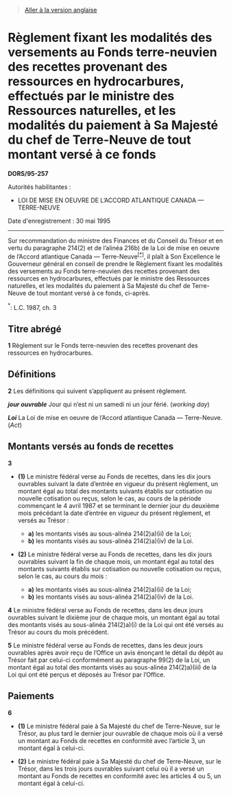 > [Aller à la version anglaise](/en/Regulations/Statutory%20Orders%20and%20Regulations/95/257.md)

# Règlement fixant les modalités des versements au Fonds terre-neuvien des recettes provenant des ressources en hydrocarbures, effectués par le ministre des Ressources naturelles, et les modalités du paiement à Sa Majesté du chef de Terre-Neuve de tout montant versé à ce fonds

**DORS/95-257**

Autorités habilitantes : 
- LOI DE MISE EN OEUVRE DE L’ACCORD ATLANTIQUE CANADA — TERRE-NEUVE

Date d'enregistrement : 30 mai 1995

----------

Sur recommandation du ministre des Finances et du Conseil du Trésor et en vertu du paragraphe 214(2) et de l’alinéa 216b) de la Loi de mise en oeuvre de l’Accord atlantique Canada — Terre-Neuve<sup><a href='#nbp_SOR-95-257_f_hq_6275'>[*]</a></sup>, il plaît à Son Excellence le Gouverneur général en conseil de prendre le Règlement fixant les modalités des versements au Fonds terre-neuvien des recettes provenant des ressources en hydrocarbures, effectués par le ministre des Ressources naturelles, et les modalités du paiement à Sa Majesté du chef de Terre-Neuve de tout montant versé à ce fonds, ci-après.

<a name='nbp_SOR-95-257_f_hq_6275'><sup>*</sup></a>: L.C. 1987, ch. 3<br />




## Titre abrégé


**1** Règlement sur le Fonds terre-neuvien des recettes provenant des ressources en hydrocarbures.




## Définitions


**2** Les définitions qui suivent s’appliquent au présent règlement.

***jour ouvrable*** Jour qui n’est ni un samedi ni un jour férié. (*working day*)

***Loi*** La Loi de mise en oeuvre de l’Accord atlantique Canada — Terre-Neuve. (*Act*)




## Montants versés au fonds de recettes


**3** 

- **(1)** Le ministre fédéral verse au Fonds de recettes, dans les dix jours ouvrables suivant la date d’entrée en vigueur du présent règlement, un montant égal au total des montants suivants établis sur cotisation ou nouvelle cotisation ou reçus, selon le cas, au cours de la période commençant le 4 avril 1987 et se terminant le dernier jour du deuxième mois précédant la date d’entrée en vigueur du présent règlement, et versés au Trésor :
	- **a)** les montants visés au sous-alinéa 214(2)a)(ii) de la Loi;
	- **b)** les montants visés au sous-alinéa 214(2)a)(iv) de la Loi.

- **(2)** Le ministre fédéral verse au Fonds de recettes, dans les dix jours ouvrables suivant la fin de chaque mois, un montant égal au total des montants suivants établis sur cotisation ou nouvelle cotisation ou reçus, selon le cas, au cours du mois :
	- **a)** les montants visés au sous-alinéa 214(2)a)(ii) de la Loi;
	- **b)** les montants visés au sous-alinéa 214(2)a)(iv) de la Loi.



**4** Le ministre fédéral verse au Fonds de recettes, dans les deux jours ouvrables suivant le dixième jour de chaque mois, un montant égal au total des montants visés au sous-alinéa 214(2)a)(i) de la Loi qui ont été versés au Trésor au cours du mois précédent.



**5** Le ministre fédéral verse au Fonds de recettes, dans les deux jours ouvrables après avoir reçu de l’Office un avis énonçant le détail du dépôt au Trésor fait par celui-ci conformément au paragraphe 99(2) de la Loi, un montant égal au total des montants visés au sous-alinéa 214(2)a)(iii) de la Loi qui ont été perçus et déposés au Trésor par l’Office.




## Paiements


**6** 

- **(1)** Le ministre fédéral paie à Sa Majesté du chef de Terre-Neuve, sur le Trésor, au plus tard le dernier jour ouvrable de chaque mois où il a versé un montant au Fonds de recettes en conformité avec l’article 3, un montant égal à celui-ci.

- **(2)** Le ministre fédéral paie à Sa Majesté du chef de Terre-Neuve, sur le Trésor, dans les trois jours ouvrables suivant celui où il a versé un montant au Fonds de recettes en conformité avec les articles 4 ou 5, un montant égal à celui-ci.


